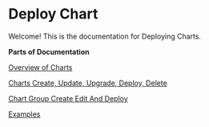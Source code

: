 # Deploy Chart

Welcome! This is the documentation for Deploying Charts.

**Parts of Documentation**

[Overview of Charts](overview-of-charts.md)

[Charts Create, Update, Upgrade, Deploy, Delete](deployment-of-chart.md)

[Chart Group Create Edit And Deploy](chart-group.md)

[Examples](examples/)

